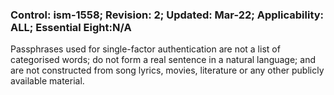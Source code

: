 ### Control: ism-1558; Revision: 2; Updated: Mar-22; Applicability: ALL; Essential Eight:N/A
<p>Passphrases used for single-factor authentication are not a list of categorised words; do not form a real sentence in a natural language; and are not constructed from song lyrics, movies, literature or any other publicly available material.</p>